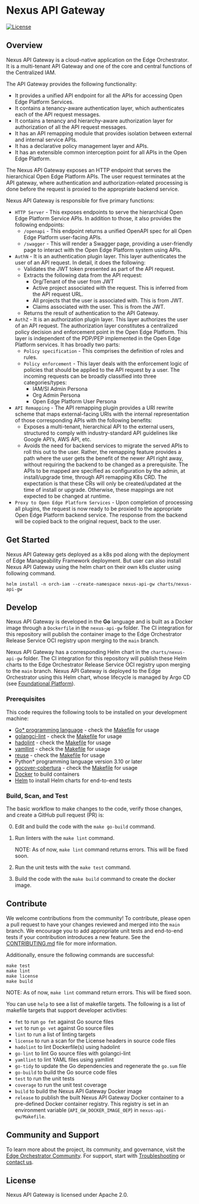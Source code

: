 <!---
 Copyright (C) 2025 Intel Corporation

 Licensed under the Apache License, Version 2.0 (the "License");
 you may not use this file except in compliance with the License.
 You may obtain a copy of the License at

     http://www.apache.org/licenses/LICENSE-2.0

 Unless required by applicable law or agreed to in writing,
 software distributed under the License is distributed on an "AS IS" BASIS,
 WITHOUT WARRANTIES OR CONDITIONS OF ANY KIND, either express or implied.
 See the License for the specific language governing permissions
 and limitations under the License.

 SPDX-License-Identifier: Apache-2.0
-->

# Nexus API Gateway

[![License](https://img.shields.io/badge/License-Apache%202.0-blue.svg)](https://opensource.org/licenses/Apache-2.0)

## Overview

Nexus API Gateway is a cloud-native application on the Edge Orchestrator. It is a multi-tenant API Gateway and one of
the core and central functions of the Centralized IAM.

The API Gateway provides the following functionality:

- It provides a unified API endpoint for all the APIs for accessing Open Edge Platform Services.
- It contains a tenancy-aware authentication layer, which authenticates each of the API request messages.
- It contains a tenancy and hierarchy-aware authorization layer for authorization of all the API request messages.
- It has an API remapping module that provides isolation between external and internal service APIs.
- It has a declarative policy management layer and APIs.
- It has an extensible common interception point for all APIs in the Open Edge Platform.

The Nexus API Gateway exposes an HTTP endpoint that serves the hierarchical Open Edge Platform APIs. The user request
terminates at the API gateway, where authentication and authorization-related processing is done before the request
is proxied to the appropriate backend service.

Nexus API Gateway is responsible for five primary functions:

- `HTTP Server` - This exposes endpoints to serve the hierarchical Open Edge Platform Service APIs.
  In addition to those, it also provides the following endpoints:
  - `/openapi` - This endpoint returns a unified OpenAPI spec for all Open Edge Platform user-facing APIs.
  - `/swagger` - This will render a Swagger page, providing a user-friendly page to interact with
    the Open Edge Platform system using APIs.
- `AuthN` - It is an authentication plugin layer. This layer authenticates the user of an API request.
  In detail, it does the following:
  - Validates the JWT token presented as part of the API request.
  - Extracts the following data from the API request:
    - Org/Tenant of the user from JWT
    - Active project associated with the request. This is inferred from the API request URL.
    - All projects that the user is associated with. This is from JWT.
    - Claims associated with the user. This is from the JWT.
  - Returns the result of authentication to the API Gateway.
- `AuthZ` - It is an authorization plugin layer. This layer authorizes the user of an API request. The authorization
  layer constitutes a centralized policy decision and enforcement point in the Open Edge Platform. This layer is
  independent of the PDP/PEP implemented in the Open Edge Platform services. It has broadly two parts:
  - `Policy specification` - This comprises the definition of roles and rules.
  - `Policy enforcement` - This layer deals with the enforcement logic of policies that should be applied to
    the API request by a user. The incoming requests can be broadly classified into three categories/types:
    - IAM/SI Admin Persona
    - Org Admin Persona
    - Open Edge Platform User Persona
- `API Remapping` - The API remapping plugin provides a URI rewrite scheme that maps external-facing URIs with
  the internal representation of those corresponding APIs with the following benefits:
  - Exposes a multi-tenant, hierarchical API to the external users, structured to comply with industry-standard
    API guidelines like Google API’s, AWS API, etc.
  - Avoids the need for backend services to migrate the served APIs to roll this out to the user.
    Rather, the remapping feature provides a path where the user gets the benefit of the newer API right away,
    without requiring the backend to be changed as a prerequisite. The APIs to be mapped are specified as configuration
    by the admin, at install/upgrade time, through API remapping K8s CRD. The expectation is that these CRs will only
    be created/updated at the time of install or upgrade. Otherwise, these mappings are not expected to be changed
    at runtime.
- `Proxy to Open Edge Platform Services` - Upon completion of processing all plugins, the request is now ready to
  be proxied to the appropriate Open Edge Platform backend service. The response from the backend will be copied back to
  the original request, back to the user.

## Get Started

Nexus API Gateway gets deployed as a k8s pod along with the deployment of Edge Manageability Framework deployment. But user can also install Nexus API Gateway using the helm chart on their own k8s cluster using following command.

```shell
helm install -n orch-iam --create-namespace nexus-api-gw charts/nexus-api-gw
```

## Develop

Nexus API Gateway is developed in the **Go** language and is built as a Docker image through a `Dockerfile` in
the `nexus-api-gw` folder. The CI integration for this repository will publish the container image to
the Edge Orchestrator Release Service OCI registry upon merging to the `main` branch.

Nexus API Gateway has a corresponding Helm chart in the `charts/nexus-api-gw` folder.
The CI integration for this repository will publish these Helm charts to the Edge Orchestrator Release Service OCI
registry upon merging to the `main` branch. Nexus API Gateway is deployed to the Edge Orchestrator using
this Helm chart, whose lifecycle is managed by Argo CD (see [Foundational Platform]).

### Prerequisites

This code requires the following tools to be installed on your development machine:

- [Go\* programming language](https://go.dev) - check the [Makefile](./Makefile) for usage
- [golangci-lint](https://github.com/golangci/golangci-lint) - check the [Makefile](./Makefile) for usage
- [hadolint](https://github.com/hadolint/hadolint) - check the [Makefile](./Makefile) for usage
- [yamllint](https://github.com/adrienverge/yamllint) - check the [Makefile](./Makefile) for usage
- [reuse](https://github.com/fsfe/reuse-tool) - check the [Makefile](./Makefile) for usage
- Python\* programming language version 3.10 or later
- [gocover-cobertura](https://github.com/boumenot/gocover-cobertura) - check the [Makefile](./Makefile) for usage
- [Docker](https://docs.docker.com/engine/install/) to build containers
- [Helm](https://helm.sh/docs/intro/install/) to install Helm charts for end-to-end tests

### Build, Scan, and Test

The basic workflow to make changes to the code, verify those changes, and create a GitHub pull request (PR) is:

0. Edit and build the code with the `make go-build` command.

1. Run linters with the `make lint` command.

   NOTE: As of now, `make lint` command returns errors. This will be fixed soon.

2. Run the unit tests with the `make test` command.

3. Build the code with the `make build` command to create the docker image.

## Contribute

We welcome contributions from the community! To contribute, please open a pull request to have your changes reviewed
and merged into the `main` branch. We encourage you to add appropriate unit tests and end-to-end tests if
your contribution introduces a new feature. See the [CONTRIBUTING.md](../CONTRIBUTING.md) file for more information.

Additionally, ensure the following commands are successful:

```shell
make test
make lint
make license
make build
```
NOTE: As of now, `make lint` command return errors. This will be fixed soon.

You can use `help` to see a list of makefile targets.
The following is a list of makefile targets that support developer activities:

- `fmt` to run `go fmt` against Go source files
- `vet` to run `go vet` against Go source files
- `lint` to run a list of linting targets
- `license` to run a scan for the License headers in source code files
- `hadolint` to lint Dockerfile(s) using hadolint
- `go-lint` to lint Go source files with golangci-lint
- `yamllint` to lint YAML files using yamllint
- `go-tidy` to update the Go dependencies and regenerate the `go.sum` file
- `go-build` to build the Go source code files
- `test` to run the unit tests
- `coverage` to run the unit test coverage
- `build` to build the Nexus API Gateway Docker image
- `release` to publish the built Nexus API Gateway Docker container to a pre-defined Docker container registry.
  This registry is set in an environment variable (`API_GW_DOCKER_IMAGE_OEP`) in `nexus-api-gw/Makefile`.

## Community and Support

To learn more about the project, its community, and governance, visit the [Edge Orchestrator Community](https://github.com/open-edge-platform).
For support, start with [Troubleshooting](https://github.com/open-edge-platform) or [contact us](https://github.com/open-edge-platform).

## License

Nexus API Gateway is licensed under Apache 2.0.

[Foundational Platform]: https://literate-adventure-7vjeyem.pages.github.io/developer_guide/foundational_platform/foundational_platform_main.html
